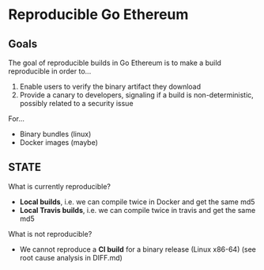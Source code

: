 # Reproducible Go Ethereum

## Goals

The goal of reproducible builds in Go Ethereum is to make a build reproducible in order to...

1. Enable users to verify the binary artifact they download
2. Provide a canary to developers, signaling if a build is non-deterministic, possibly
   related to a security issue

For...

- Binary bundles (linux)
- Docker images (maybe)

## STATE

What is currently reproducible?

- **Local builds**, i.e. we can compile twice in Docker and get the same md5
- **Local Travis builds**, i.e. we can compile twice in travis and get the same md5

What is not reproducible?

- We cannot reproduce a **CI build** for a binary release (Linux x86-64) (see root cause analysis in DIFF.md)
